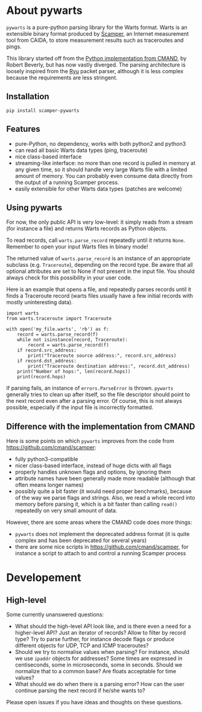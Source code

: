 # About pywarts

`pywarts` is a pure-python parsing library for the Warts format.
Warts is an extensible binary format produced by
[Scamper](http://www.caida.org/tools/measurement/scamper/), an
Internet measurement tool from CAIDA, to store measurement results
such as traceroutes and pings.

This library started off from the [Python implementation from
CMAND](https://github.com/cmand/scamper), by Robert Beverly, but has
now vastly diverged.  The parsing architecture is loosely inspired
from the [Ryu](https://osrg.github.io/ryu/) packet parser, although it
is less complex because the requirements are less stringent.

## Installation

```
pip install scamper-pywarts
```

## Features

- pure-Python, no dependency, works with both python2 and python3
- can read all basic Warts data types (ping, traceroute)
- nice class-based interface
- streaming-like interface: no more than one record is pulled in
  memory at any given time, so it should handle very large Warts file
  with a limited amount of memory.  You can probably even consume data
  directly from the output of a running Scamper process.
- easily extensible for other Warts data types (patches are welcome)

## Using pywarts

For now, the only public API is very low-level: it simply reads from a
stream (for instance a file) and returns Warts records as Python objects.

To read records, call `warts.parse_record` repeatedly until it returns
`None`.  Remember to open your input Warts files in binary mode!

The returned value of `warts.parse_record` is an instance of an
appropriate subclass (e.g. `Traceroute`), depending on the record type.
Be aware that all optional attributes are set to None if not present in
the input file.  You should always check for this possibility in your user
code.

Here is an example that opens a file, and repeatedly parses records
until it finds a Traceroute record (warts files usually have a few
initial records with mostly uninteresting data).

```
import warts
from warts.traceroute import Traceroute

with open('my_file.warts', 'rb') as f:
    record = warts.parse_record(f)
    while not isinstance(record, Traceroute):
        record = warts.parse_record(f)
    if record.src_address:
        print("Traceroute source address:", record.src_address)
    if record.dst_address:
        print("Traceroute destination address:", record.dst_address)
    print("Number of hops:", len(record.hops))
    print(record.hops)
```

If parsing fails, an instance of `errors.ParseError` is thrown.
`pywarts` generally tries to clean up after itself, so the file
descriptor should point to the next record even after a parsing error.
Of course, this is not always possible, especially if the input file
is incorrectly formatted.


## Difference with the implementation from CMAND

Here is some points on which `pywarts` improves from the code from
<https://github.com/cmand/scamper>:

- fully python3-compatible
- nicer class-based interface, instead of huge dicts with all flags
- properly handles unknown flags and options, by ignoring them
- attribute names have been generally made more readable (although
  that often means longer names)
- possibly quite a bit faster (it would need proper benchmarks), because
  of the way we parse flags and strings.  Also, we read a whole record
  into memory before parsing it, which is a bit faster than calling
  `read()` repeatedly on very small amount of data.

However, there are some areas where the CMAND code does more things:

- `pywarts` does not implement the deprecated address format (it is
  quite complex and has been deprecated for several years)
- there are some nice scripts in <https://github.com/cmand/scamper>,
  for instance a script to attach to and control a running Scamper
  process

# Developement

## High-level

Some currently unanswered questions:

- What should the high-level API look like, and is there even a need
  for a higher-level API?  Just an iterator of records?  Allow to
  filter by record type?  Try to parse further, for instance decode
  flags or produce different objects for UDP, TCP and ICMP
  traceroutes?
- Should we try to normalise values when parsing?  For instance,
  should we use `ipaddr` objects for addresses?  Some times are
  expressed in centiseconds, some in microseconds, some in seconds.
  Should we normalize that to a common base?  Are floats acceptable
  for time values?
- What should we do when there is a parsing error?  How can the user
  continue parsing the next record if he/she wants to?

Please open issues if you have ideas and thoughts on these questions.
